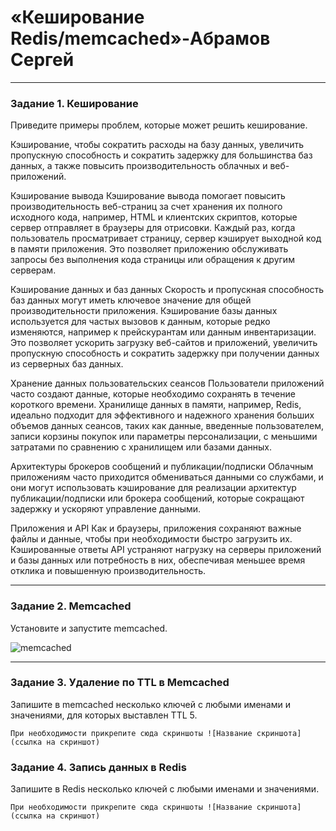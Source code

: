 # «Кеширование Redis/memcached»-Абрамов Сергей

---

### Задание 1. Кеширование

Приведите примеры проблем, которые может решить кеширование.

Кэширование, чтобы сократить расходы на базу данных, увеличить пропускную способность и сократить задержку для большинства баз данных, а также повысить производительность облачных и веб-приложений.

Кэширование вывода
Кэширование вывода помогает повысить производительность веб-страниц за счет хранения их полного исходного кода, например, HTML и клиентских скриптов, которые сервер отправляет в браузеры для отрисовки. Каждый раз, когда пользователь просматривает страницу, сервер кэширует выходной код в памяти приложения. Это позволяет приложению обслуживать запросы без выполнения кода страницы или обращения к другим серверам.

Кэширование данных и баз данных
Скорость и пропускная способность баз данных могут иметь ключевое значение для общей производительности приложения. Кэширование базы данных используется для частых вызовов к данным, которые редко изменяются, например к прейскурантам или данным инвентаризации. Это позволяет ускорить загрузку веб-сайтов и приложений, увеличить пропускную способность и сократить задержку при получении данных из серверных баз данных.

Хранение данных пользовательских сеансов
Пользователи приложений часто создают данные, которые необходимо сохранять в течение короткого времени. Хранилище данных в памяти, например, Redis, идеально подходит для эффективного и надежного хранения больших объемов данных сеансов, таких как данные, введенные пользователем, записи корзины покупок или параметры персонализации, с меньшими затратами по сравнению с хранилищем или базами данных.

Архитектуры брокеров сообщений и публикации/подписки
Облачным приложениям часто приходится обмениваться данными со службами, и они могут использовать кэширование для реализации архитектур публикации/подписки или брокера сообщений, которые сокращают задержку и ускоряют управление данными.

Приложения и API
Как и браузеры, приложения сохраняют важные файлы и данные, чтобы при необходимости быстро загрузить их. Кэшированные ответы API устраняют нагрузку на серверы приложений и базы данных или потребность в них, обеспечивая меньшее время отклика и повышенную производительность.





---

### Задание 2. Memcached

Установите и запустите memcached.




![memcached]()


---

### Задание 3. Удаление по TTL в Memcached

Запишите в memcached несколько ключей с любыми именами и значениями, для которых выставлен TTL 5.



`При необходимости прикрепитe сюда скриншоты
![Название скриншота](ссылка на скриншот)`

### Задание 4. Запись данных в Redis

Запишите в Redis несколько ключей с любыми именами и значениями.



`При необходимости прикрепитe сюда скриншоты
![Название скриншота](ссылка на скриншот)`